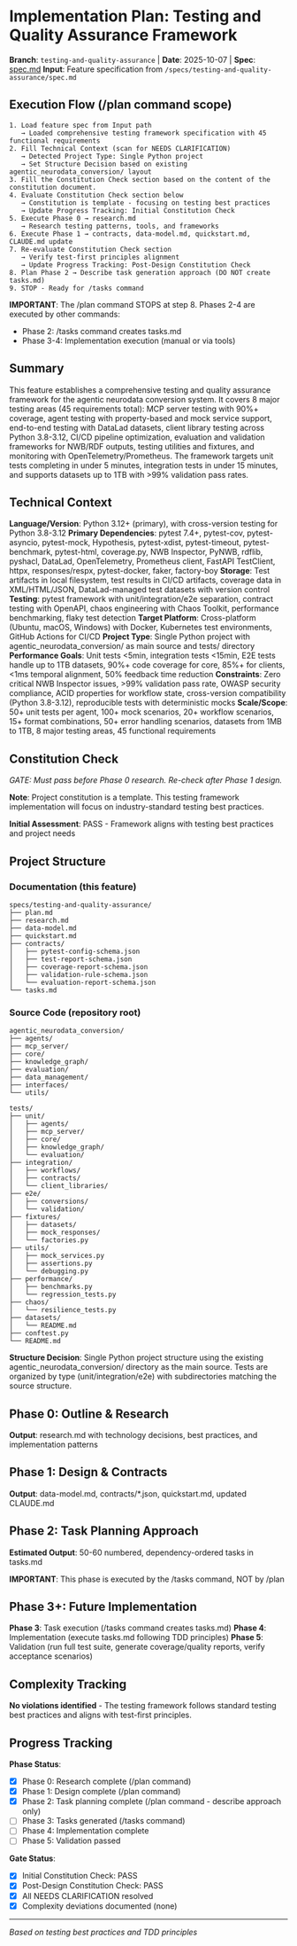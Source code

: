 # Implementation Plan: Testing and Quality Assurance Framework

**Branch**: `testing-and-quality-assurance` | **Date**: 2025-10-07 | **Spec**:
[spec.md](./spec.md) **Input**: Feature specification from
`/specs/testing-and-quality-assurance/spec.md`

## Execution Flow (/plan command scope)

```
1. Load feature spec from Input path
   → Loaded comprehensive testing framework specification with 45 functional requirements
2. Fill Technical Context (scan for NEEDS CLARIFICATION)
   → Detected Project Type: Single Python project
   → Set Structure Decision based on existing agentic_neurodata_conversion/ layout
3. Fill the Constitution Check section based on the content of the constitution document.
4. Evaluate Constitution Check section below
   → Constitution is template - focusing on testing best practices
   → Update Progress Tracking: Initial Constitution Check
5. Execute Phase 0 → research.md
   → Research testing patterns, tools, and frameworks
6. Execute Phase 1 → contracts, data-model.md, quickstart.md, CLAUDE.md update
7. Re-evaluate Constitution Check section
   → Verify test-first principles alignment
   → Update Progress Tracking: Post-Design Constitution Check
8. Plan Phase 2 → Describe task generation approach (DO NOT create tasks.md)
9. STOP - Ready for /tasks command
```

**IMPORTANT**: The /plan command STOPS at step 8. Phases 2-4 are executed by
other commands:

- Phase 2: /tasks command creates tasks.md
- Phase 3-4: Implementation execution (manual or via tools)

## Summary

This feature establishes a comprehensive testing and quality assurance framework
for the agentic neurodata conversion system. It covers 8 major testing areas (45
requirements total): MCP server testing with 90%+ coverage, agent testing with
property-based and mock service support, end-to-end testing with DataLad
datasets, client library testing across Python 3.8-3.12, CI/CD pipeline
optimization, evaluation and validation frameworks for NWB/RDF outputs, testing
utilities and fixtures, and monitoring with OpenTelemetry/Prometheus. The
framework targets unit tests completing in under 5 minutes, integration tests in
under 15 minutes, and supports datasets up to 1TB with >99% validation pass
rates.

## Technical Context

**Language/Version**: Python 3.12+ (primary), with cross-version testing for
Python 3.8-3.12 **Primary Dependencies**: pytest 7.4+, pytest-cov,
pytest-asyncio, pytest-mock, Hypothesis, pytest-xdist, pytest-timeout,
pytest-benchmark, pytest-html, coverage.py, NWB Inspector, PyNWB, rdflib,
pyshacl, DataLad, OpenTelemetry, Prometheus client, FastAPI TestClient, httpx,
responses/respx, pytest-docker, faker, factory-boy **Storage**: Test artifacts
in local filesystem, test results in CI/CD artifacts, coverage data in
XML/HTML/JSON, DataLad-managed test datasets with version control **Testing**:
pytest framework with unit/integration/e2e separation, contract testing with
OpenAPI, chaos engineering with Chaos Toolkit, performance benchmarking, flaky
test detection **Target Platform**: Cross-platform (Ubuntu, macOS, Windows) with
Docker, Kubernetes test environments, GitHub Actions for CI/CD **Project Type**:
Single Python project with agentic_neurodata_conversion/ as main source and
tests/ directory **Performance Goals**: Unit tests <5min, integration tests
<15min, E2E tests handle up to 1TB datasets, 90%+ code coverage for core, 85%+
for clients, <1ms temporal alignment, 50% feedback time reduction
**Constraints**: Zero critical NWB Inspector issues, >99% validation pass rate,
OWASP security compliance, ACID properties for workflow state, cross-version
compatibility (Python 3.8-3.12), reproducible tests with deterministic mocks
**Scale/Scope**: 50+ unit tests per agent, 100+ mock scenarios, 20+ workflow
scenarios, 15+ format combinations, 50+ error handling scenarios, datasets from
1MB to 1TB, 8 major testing areas, 45 functional requirements

## Constitution Check

_GATE: Must pass before Phase 0 research. Re-check after Phase 1 design._

**Note**: Project constitution is a template. This testing framework
implementation will focus on industry-standard testing best practices.

**Initial Assessment**: PASS - Framework aligns with testing best practices and
project needs

## Project Structure

### Documentation (this feature)

```
specs/testing-and-quality-assurance/
├── plan.md
├── research.md
├── data-model.md
├── quickstart.md
├── contracts/
│   ├── pytest-config-schema.json
│   ├── test-report-schema.json
│   ├── coverage-report-schema.json
│   ├── validation-rule-schema.json
│   └── evaluation-report-schema.json
└── tasks.md
```

### Source Code (repository root)

```
agentic_neurodata_conversion/
├── agents/
├── mcp_server/
├── core/
├── knowledge_graph/
├── evaluation/
├── data_management/
├── interfaces/
└── utils/

tests/
├── unit/
│   ├── agents/
│   ├── mcp_server/
│   ├── core/
│   ├── knowledge_graph/
│   └── evaluation/
├── integration/
│   ├── workflows/
│   ├── contracts/
│   └── client_libraries/
├── e2e/
│   ├── conversions/
│   └── validation/
├── fixtures/
│   ├── datasets/
│   ├── mock_responses/
│   └── factories.py
├── utils/
│   ├── mock_services.py
│   ├── assertions.py
│   └── debugging.py
├── performance/
│   ├── benchmarks.py
│   └── regression_tests.py
├── chaos/
│   └── resilience_tests.py
├── datasets/
│   └── README.md
├── conftest.py
└── README.md
```

**Structure Decision**: Single Python project structure using the existing
agentic_neurodata_conversion/ directory as the main source. Tests are organized
by type (unit/integration/e2e) with subdirectories matching the source
structure.

## Phase 0: Outline & Research

**Output**: research.md with technology decisions, best practices, and
implementation patterns

## Phase 1: Design & Contracts

**Output**: data-model.md, contracts/\*.json, quickstart.md, updated CLAUDE.md

## Phase 2: Task Planning Approach

**Estimated Output**: 50-60 numbered, dependency-ordered tasks in tasks.md

**IMPORTANT**: This phase is executed by the /tasks command, NOT by /plan

## Phase 3+: Future Implementation

**Phase 3**: Task execution (/tasks command creates tasks.md) **Phase 4**:
Implementation (execute tasks.md following TDD principles) **Phase 5**:
Validation (run full test suite, generate coverage/quality reports, verify
acceptance scenarios)

## Complexity Tracking

**No violations identified** - The testing framework follows standard testing
best practices and aligns with test-first principles.

## Progress Tracking

**Phase Status**:

- [x] Phase 0: Research complete (/plan command)
- [x] Phase 1: Design complete (/plan command)
- [x] Phase 2: Task planning complete (/plan command - describe approach only)
- [ ] Phase 3: Tasks generated (/tasks command)
- [ ] Phase 4: Implementation complete
- [ ] Phase 5: Validation passed

**Gate Status**:

- [x] Initial Constitution Check: PASS
- [x] Post-Design Constitution Check: PASS
- [x] All NEEDS CLARIFICATION resolved
- [x] Complexity deviations documented (none)

---

_Based on testing best practices and TDD principles_
